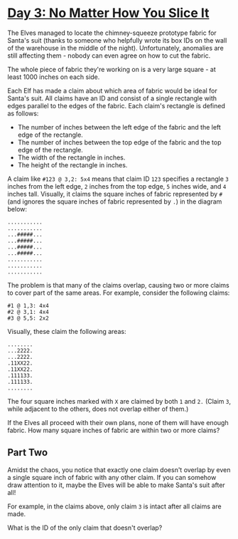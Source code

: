 # [Day 3: No Matter How You Slice It](https://adventofcode.com/2018/day/3)

The Elves managed to locate the chimney-squeeze prototype fabric for Santa's suit (thanks to someone
who helpfully wrote its box IDs on the wall of the warehouse in the middle of the night).
Unfortunately, anomalies are still affecting them - nobody can even agree on how to cut the fabric.

The whole piece of fabric they're working on is a very large square - at least 1000 inches on each
side.

Each Elf has made a claim about which area of fabric would be ideal for Santa's suit. All claims
have an ID and consist of a single rectangle with edges parallel to the edges of the fabric. Each
claim's rectangle is defined as follows:

- The number of inches between the left edge of the fabric and the left edge of the rectangle.
- The number of inches between the top edge of the fabric and the top edge of the rectangle.
- The width of the rectangle in inches.
- The height of the rectangle in inches.

A claim like `#123 @ 3,2: 5x4` means that claim ID `123` specifies a rectangle `3` inches from the
left edge, `2` inches from the top edge, `5` inches wide, and `4` inches tall. Visually, it claims
the square inches of fabric represented by `#` (and ignores the square inches of fabric represented
by `.`) in the diagram below:

```
...........
...........
...#####...
...#####...
...#####...
...#####...
...........
...........
...........
```

The problem is that many of the claims overlap, causing two or more claims to cover part of the same
areas. For example, consider the following claims:

```
#1 @ 1,3: 4x4
#2 @ 3,1: 4x4
#3 @ 5,5: 2x2
```

Visually, these claim the following areas:

```
........
...2222.
...2222.
.11XX22.
.11XX22.
.111133.
.111133.
........
```

The four square inches marked with `X` are claimed by both `1` and `2.` (Claim `3`, while adjacent
to the others, does not overlap either of them.)

If the Elves all proceed with their own plans, none of them will have enough fabric. How many square
inches of fabric are within two or more claims?

## Part Two

Amidst the chaos, you notice that exactly one claim doesn't overlap by even a single square inch of
fabric with any other claim. If you can somehow draw attention to it, maybe the Elves will be able
to make Santa's suit after all!

For example, in the claims above, only claim `3` is intact after all claims are made.

What is the ID of the only claim that doesn't overlap?
